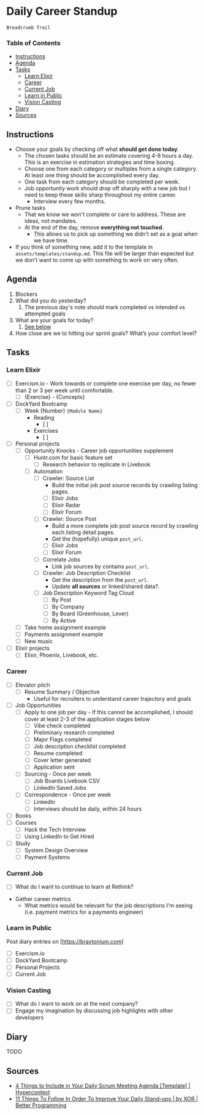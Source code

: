 # Daily Career Standup

`Breadcrumb Trail`

### Table of Contents

* [Instructions](#instructions)
* [Agenda](#agenda)
* [Tasks](#tasks)
    * [Learn Elixir](#learn-elixir)
    * [Career](#career)
    * [Current Job](#current-job)
    * [Learn in Public](#learn-in-public)
    * [Vision Casting](#vision-casting)
* [Diary](#diary)
* [Sources](#sources)

## Instructions

* Choose your goals by checking off what **should get done today**.
    * The chosen tasks should be an estimate covering 4-8 hours a day. This is an exercise in estimation strategies and time boxing.
    * Choose one from each category or multiples from a single category. At least one thing should be accomplished every day.
    * One task from each category should be completed per week.
    * Job opportunity work should drop off sharply with a new job but I need to keep these skills sharp throughout my entire career.
        * Interview every few months.
* Prune tasks
    * That we know we won't complete or care to address. These are ideas, not mandates.
    * At the end of the day, remove **everything not touched**.
        * This allows us to pick up something we didn't set as a goal when we have time.
* If you think of something new, add it to the template in `assets/templates/standup.md`. This file will be larger than expected but we don't want to come up with something to work on very often.

## Agenda

1. Blockers
2. What did you do yesterday?
    1. The previous day's note should mark completed vs intended vs attempted goals
3. What are your goals for today?
    1. [See below](#tasks)
4. How close are we to hitting our sprint goals? What’s your comfort level?

## Tasks

### Learn Elixir

* [ ] Exercism.io - Work towards or complete one exercise per day, no fewer than 2 or 3 per week until comfortable.
    * [ ] {Exercise} - {Concepts}
* [ ] DockYard Bootcamp
    * [ ] Week {Number} `{Module Name}`
        * Reading
            * [ ] 
        * Exercises
            * [ ] 
* [ ] Personal projects
    * [ ] Opportunity Knocks - Career job opportunities supplement
        * [ ] Huntr.com for basic feature set
            * [ ] Research behavior to replicate in Livebook
        * [ ] Automation
            * [ ] Crawler: Source List
                * Build the initial job post source records by crawling listing pages.
                * [ ] Elixir Jobs
                * [ ] Elixir Radar
                * [ ] Elixir Forum
            * [ ] Crawler: Source Post
                * Build a more complete job post source record by crawling each listing detail pages.
                * Get the (hopefully) unique `post_url`.
                * [ ] Elixir Jobs
                * [ ] Elixir Forum
            * [ ] Correlate Jobs
                * Link job sources by contains `post_url`.
            * [ ] Crawler: Job Description Checklist
                * Get the description from the `post_url`.
                * Update **all sources** or linked/shared data?.
            * [ ] Job Description Keyword Tag Cloud
                * [ ] By Post
                * [ ] By Company
                * [ ] By Board (Greenhouse, Lever)
                * [ ] By Active
    * [ ] Take home assignment example
    * [ ] Payments assignment example
    * [ ] New music
* [ ] Elixir projects
    * [ ] Elixir, Phoenix, Livebook, etc.

### Career

* [ ] Elevator pitch
    * [ ] Resume Summary / Objective
        * Useful for recruiters to understand career trajectory and goals
* [ ] Job Opportunities
    * [ ] Apply to one job per day - If this cannot be accomplished, I should cover at least 2-3 of the application stages below
        * [ ] Vibe check completed
        * [ ] Preliminary research completed
        * [ ] Major Flags completed
        * [ ] Job description checklist completed
        * [ ] Resume completed
        * [ ] Cover letter generated
        * [ ] Application sent
    * [ ] Sourcing - Once per week
        * [ ] Job Boards Livebook CSV
        * [ ] LinkedIn Saved Jobs
    * [ ] Correspondence - Once per week
        * [ ] LinkedIn
        * [ ] Interviews should be daily, within 24 hours
* [ ] Books
* [ ] Courses
    * [ ] Hack the Tech Interview
    * [ ] Using LinkedIn to Get Hired
* [ ] Study
    * [ ] System Design Overview
    * [ ] Payment Systems

### Current Job

* [ ] What do I want to continue to learn at Rethink?
* Gather career metrics
    * What metrics would be relevant for the job descriptions I'm seeing (i.e. payment metrics for a payments engineer)

### Learn in Public

Post diary entries on [https://braytonium.com]

* [ ] Exercism.io
* [ ] DockYard Bootcamp
* [ ] Personal Projects
* [ ] Current Job

### Vision Casting

* [ ] What do I want to work on at the next company?
* [ ] Engage my imagination by discussing job highlights with other developers

## Diary

TODO

## Sources

* [4 Things to Include in Your Daily Scrum Meeting Agenda [Template] | Hypercontext](https://hypercontext.com/blog/meetings/what-to-include-in-your-scrum-meeting-agenda)
* [11 Things To Follow In Order To Improve Your Daily Stand-ups | by XOR | Better Programming](https://betterprogramming.pub/10-best-practices-for-your-daily-stand-up-bfc1c1dd9c69)
